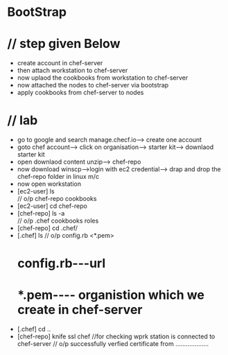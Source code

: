 # BootStrap

# // step given Below
- create account in chef-server
- then attach workstation to chef-server
- now uplaod the cookbooks from workstation to chef-server
- now attached the nodes to chef-server via bootstrap
- apply cookbooks from chef-server to nodes


# // lab
- go to google and search manage.checf.io--> create one account
- goto chef account--> click on organisation--> starter kit--> downlaod starter kit
- open downlaod content unzip--> chef-repo
- now download winscp-->login with ec2 credential--> drap and drop the  chef-repo folder in linux m/c
- now open workstation 
- [ec2-user] ls     
 // o/p  chef-repo    cookbooks 
- [ec2-user] cd chef-repo
- [chef-repo]  ls -a     
 // o/p  .chef    cookbooks   roles 
 - [chef-repo]  cd .chef/
 - [.chef] ls
   // o/p  config.rb      <*.pem>    
   # config.rb---url
   # *.pem---- organistion which we create in chef-server
 - [.chef] cd ..
 - [chef-repo]  knife ssl chef    //for checking wprk station is connected to chef-server
   // o/p successfully verfied certificate from ...................
